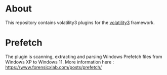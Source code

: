 # About
This repository contains volatility3 plugins for the <a href="https://github.com/volatilityfoundation/volatility3/">volatility3</a> framework.


# Prefetch

The plugin is scanning, extracting and parsing Windows Prefetch files from Windows XP to Windows 11.
More information here : <a href="https://www.forensicxlab.com/posts/prefetch/">https://www.forensicxlab.com/posts/prefetch/</a>
